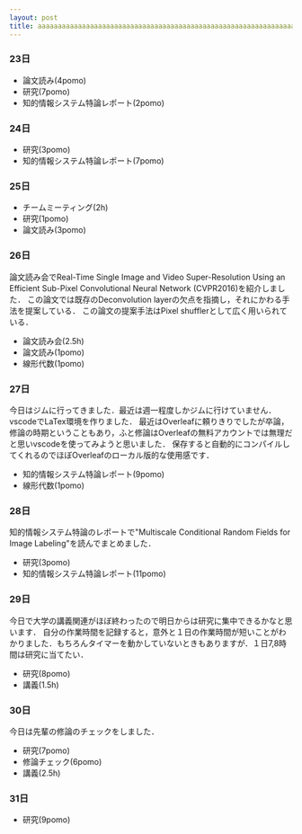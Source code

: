 ```yaml
---
layout: post
title: aaaaaaaaaaaaaaaaaaaaaaaaaaaaaaaaaaaaaaaaaaaaaaaaaaaaaaaaaaaaaaaaa
---
```


### 23日
* 論文読み(4pomo)
* 研究(7pomo)
* 知的情報システム特論レポート(2pomo)

### 24日
* 研究(3pomo)
* 知的情報システム特論レポート(7pomo)

### 25日
* チームミーティング(2h)
* 研究(1pomo)
* 論文読み(3pomo)

### 26日
論文読み会でReal-Time Single Image and Video Super-Resolution Using an Efficient Sub-Pixel Convolutional Neural Network (CVPR2016)を紹介しました．
この論文では既存のDeconvolution layerの欠点を指摘し，それにかわる手法を提案している．
この論文の提案手法はPixel shufflerとして広く用いられている．
* 論文読み会(2.5h)
* 論文読み(1pomo)
* 線形代数(1pomo)

### 27日
今日はジムに行ってきました．最近は週一程度しかジムに行けていません．
vscodeでLaTex環境を作りました．
最近はOverleafに頼りきりでしたが卒論，修論の時期ということもあり，ふと修論はOverleafの無料アカウントでは無理だと思いvscodeを使ってみようと思いました．
保存すると自動的にコンパイルしてくれるのでほぼOverleafのローカル版的な使用感です．
* 知的情報システム特論レポート(9pomo)
* 線形代数(1pomo)

### 28日
知的情報システム特論のレポートで"Multiscale Conditional Random Fields for Image Labeling"を読んでまとめました．
* 研究(3pomo)
* 知的情報システム特論レポート(11pomo)

### 29日
今日で大学の講義関連がほぼ終わったので明日からは研究に集中できるかなと思います．
自分の作業時間を記録すると，意外と１日の作業時間が短いことがわかりました．もちろんタイマーを動かしていないときもありますが．１日7,8時間は研究に当てたい．
* 研究(8pomo)
* 講義(1.5h)

### 30日
今日は先輩の修論のチェックをしました．
* 研究(7pomo)
* 修論チェック(6pomo)
* 講義(2.5h)

### 31日
* 研究(9pomo)